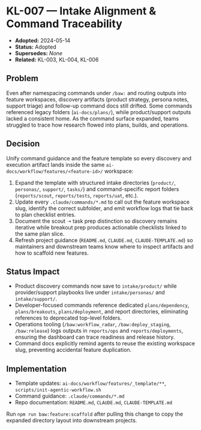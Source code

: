 # KL-007 — Intake Alignment & Command Traceability
- **Adopted:** 2024-05-14
- **Status:** Adopted
- **Supersedes:** _None_
- **Related:** KL-003, KL-004, KL-006

## Problem
Even after namespacing commands under `/baw:` and routing outputs into feature workspaces, discovery artifacts
(product strategy, persona notes, support triage) and follow-up command docs still drifted. Some commands
referenced legacy folders (`ai-docs/plans/`), while product/support outputs lacked a consistent home. As the
command surface expanded, teams struggled to trace how research flowed into plans, builds, and operations.

## Decision
Unify command guidance and the feature template so every discovery and execution artifact lands inside the same
`ai-docs/workflow/features/<feature-id>/` workspace:

1. Expand the template with structured intake directories (`product/`, `personas/`, `support/`, `tasks/`) and
   command-specific report folders (`reports/scout`, `reports/tests`, `reports/uat`, etc.).
2. Update every `.claude/commands/*.md` to call out the feature workspace slug, identify the correct subfolder,
   and emit workflow logs that tie back to plan checklist entries.
3. Document the scout ➝ task prep distinction so discovery remains iterative while breakout prep produces
   actionable checklists linked to the same plan slice.
4. Refresh project guidance (`README.md`, `CLAUDE.md`, `CLAUDE-TEMPLATE.md`) so maintainers and downstream teams
   know where to inspect artifacts and how to scaffold new features.

## Status Impact
- Product discovery commands now save to `intake/product/` while provider/support playbooks live under
  `intake/personas/` and `intake/support/`.
- Developer-focused commands reference dedicated `plans/dependency`, `plans/breakouts`, `plans/deployment`, and
  report directories, eliminating references to deprecated top-level folders.
- Operations tooling (`/baw:workflow_radar`, `/baw:deploy_staging`, `/baw:release`) logs outputs in
  `reports/ops` and `reports/deployments`, ensuring the dashboard can trace readiness and release history.
- Command docs explicitly remind agents to reuse the existing workspace slug, preventing accidental feature
  duplication.

## Implementation
- Template updates: `ai-docs/workflow/features/_template/**`, `scripts/init-agentic-workflow.sh`
- Command guidance: `.claude/commands/*.md`
- Repo documentation: `README.md`, `CLAUDE.md`, `CLAUDE-TEMPLATE.md`

Run `npm run baw:feature:scaffold` after pulling this change to copy the expanded directory layout into downstream
projects.
